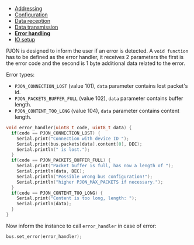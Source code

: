- [Addressing](/documentation/addressing.md)
- [Configuration](/documentation/configuration.md)
- [Data reception](/documentation/data-reception.md)
- [Data transmission](/documentation/data-transmission.md)
- **[Error handling](/documentation/error-handling.md)**
- [IO setup](/documentation/io-setup.md)

PJON is designed to inform the user if an error is detected. A `void function` has to be defined as the error handler, it receives 2 parameters the first is the error code and the second is 1 byte additional data related to the error.

Error types:
- `PJON_CONNECTION_LOST` (value 101), `data` parameter contains lost packet's id.
- `PJON_PACKETS_BUFFER_FULL` (value 102), `data` parameter contains buffer length.
- `PJON_CONTENT_TOO_LONG` (value 104), `data` parameter contains content length.

```cpp
void error_handler(uint8_t code, uint8_t data) {
  if(code == PJON_CONNECTION_LOST) {
    Serial.print("Connection with device ID ");
    Serial.print(bus.packets[data].content[0], DEC);
    Serial.println(" is lost.");
  }
  if(code == PJON_PACKETS_BUFFER_FULL) {
    Serial.print("Packet buffer is full, has now a length of ");
    Serial.println(data, DEC);
    Serial.println("Possible wrong bus configuration!");
    Serial.println("higher PJON_MAX_PACKETS if necessary.");
  }
  if(code == PJON_CONTENT_TOO_LONG) {
    Serial.print("Content is too long, length: ");
    Serial.println(data);
  }
}
```

Now inform the instance to call `error_handler` in case of error:
```cpp
bus.set_error(error_handler);
```
